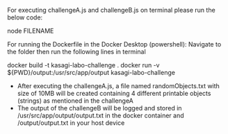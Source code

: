 For executing challengeA.js and challengeB.js on terminal please run the below code:

node FILENAME

For running the Dockerfile in the Docker Desktop (powershell):
Navigate to the folder then run the following lines in terminal

docker build -t kasagi-labo-challenge .
docker run -v ${PWD}/output:/usr/src/app/output kasagi-labo-challenge



- After executing the challengeA.js, a file named randomObjects.txt with size of 10MB will be created containing 4 different printable objects (strings) as mentioned in the challengeA
- The output of the challengeB will be logged and stored in /usr/src/app/output/output.txt in the docker container and /output/output.txt in your host device
